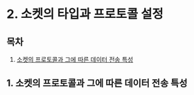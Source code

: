 # 2. 소켓의 타입과 프로토콜 설정

## 목차

1. [소켓의 프로토콜과 그에 따른 데이터 전송 특성](#2-소켓의-타입과-프로토콜-설정)

## 1. 소켓의 프로토콜과 그에 따른 데이터 전송 특성